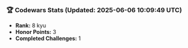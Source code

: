 ### 🏆 Codewars Stats (Updated: 2025-06-06 10:09:49 UTC)

- **Rank:** 8 kyu
- **Honor Points:** 3
- **Completed Challenges:** 1
